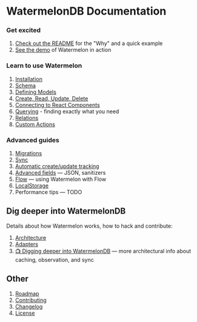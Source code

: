 # WatermelonDB Documentation

### Get excited

1. [Check out the README](../README.md) for the "Why" and a quick example
2. [See the demo](./Demo.md) of Watermelon in action

### Learn to use Watermelon

1. [Installation](./Installation.md)
1. [Schema](./Schema.md)
1. [Defining Models](./Model.md)
1. [Create, Read, Update, Delete](./CRUD.md)
1. [Connecting to React Components](./Components.md)
1. [Querying](./Query.md) - finding exactly what you need
1. [Relations](./Relation.md)
1. [Custom Actions](./Actions.md)

### Advanced guides

1. [Migrations](./Advanced/Migrations.md)
2. [Sync](./Advanced/Sync.md)
3. [Automatic create/update tracking](./Advanced/CreateUpdateTracking.md)
4. [Advanced fields](./Advanced/AdvancedFields.md) — JSON, sanitizers
5. [Flow](./Advanced/Flow.md) — using Watermelon with Flow
6. [LocalStorage](./Advanced/LocalStorage.md)
7. Performance tips — TODO

## Dig deeper into WatermelonDB

Details about how Watermelon works, how to hack and contribute:

1. [Architecture](./Implementation/Architecture.md)
2. [Adapters](./Implementation/Adapters.md)
3. [📺 Digging deeper into WatermelonDB](https://www.youtube.com/watch?v=uFvHURTRLxQ) — more architectural info about caching, observation, and sync

## Other

1. [Roadmap](./Roadmap.md)
1. [Contributing](../CONTRIBUTING.md)
1. [Changelog](../CHANGELOG.md)
1. [License](../LICENSE)
